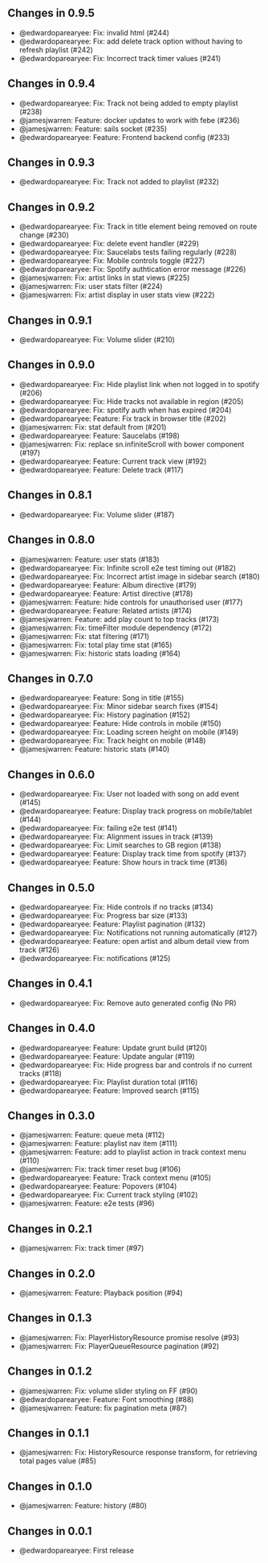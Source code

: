 ## Changes in 0.9.5

 * @edwardoparearyee: Fix: invalid html (#244)
 * @edwardoparearyee: Fix: add delete track option without having to refresh playlist (#242)
 * @edwardoparearyee: Fix: Incorrect track timer values (#241)

## Changes in 0.9.4

 * @edwardoparearyee: Fix: Track not being added to empty playlist (#238)
 * @jamesjwarren: Feature: docker updates to work with febe (#236)
 * @jamesjwarren: Feature: sails socket (#235)
 * @edwardoparearyee: Feature: Frontend backend config (#233)

## Changes in 0.9.3

 * @edwardoparearyee: Fix: Track not added to playlist (#232)

## Changes in 0.9.2

 * @edwardoparearyee: Fix: Track in title element being removed on route change (#230)
 * @edwardoparearyee: Fix: delete event handler (#229)
 * @edwardoparearyee: Fix: Saucelabs tests failing regularly  (#228)
 * @edwardoparearyee: Fix: Mobile controls toggle (#227)
 * @edwardoparearyee: Fix: Spotify authtication error message (#226)
 * @jamesjwarren: Fix: artist links in stat views (#225)
 * @jamesjwarren: Fix: user stats filter (#224)
 * @jamesjwarren: Fix: artist display in user stats view (#222)

## Changes in 0.9.1

 * @edwardoparearyee: Fix: Volume slider (#210)

## Changes in 0.9.0

 * @edwardoparearyee: Fix: Hide playlist link when not logged in to spotify (#206)
 * @edwardoparearyee: Fix: Hide tracks not available in region (#205)
 * @edwardoparearyee: Fix: spotify auth when has expired (#204)
 * @edwardoparearyee: Feature: Fix track in browser title (#202)
 * @jamesjwarren: Fix: stat default from (#201)
 * @edwardoparearyee: Feature: Saucelabs (#198)
 * @jamesjwarren: Fix: replace sn.infiniteScroll with bower component (#197)
 * @edwardoparearyee: Feature: Current track view (#192)
 * @edwardoparearyee: Feature: Delete track (#117)

## Changes in 0.8.1

 * @edwardoparearyee: Fix: Volume slider (#187)

## Changes in 0.8.0

 * @jamesjwarren: Feature: user stats (#183)
 * @edwardoparearyee: Fix: Infinite scroll e2e test timing out (#182)
 * @edwardoparearyee: Fix: Incorrect artist image in sidebar search (#180)
 * @edwardoparearyee: Feature: Album directive (#179)
 * @edwardoparearyee: Feature: Artist directive (#178)
 * @jamesjwarren: Feature: hide controls for unauthorised user (#177)
 * @edwardoparearyee: Feature: Related artists (#174)
 * @jamesjwarren: Feature: add play count to top tracks (#173)
 * @jamesjwarren: Fix: timeFilter module dependency (#172)
 * @jamesjwarren: Fix: stat filtering (#171)
 * @jamesjwarren: Fix: total play time stat (#165)
 * @jamesjwarren: Fix: historic stats loading (#164)

## Changes in 0.7.0

 * @edwardoparearyee: Feature: Song in title (#155)
 * @edwardoparearyee: Fix: Minor sidebar search fixes (#154)
 * @edwardoparearyee: Fix: History pagination (#152)
 * @edwardoparearyee: Feature: Hide controls in mobile (#150)
 * @edwardoparearyee: Fix: Loading screen height on mobile (#149)
 * @edwardoparearyee: Fix: Track height on mobile (#148)
 * @jamesjwarren: Feature: historic stats (#140)

## Changes in 0.6.0

 * @edwardoparearyee: Fix: User not loaded with song on add event (#145)
 * @edwardoparearyee: Feature: Display track progress on mobile/tablet (#144)
 * @edwardoparearyee: Fix: failing e2e test (#141)
 * @edwardoparearyee: Fix: Alignment issues in track (#139)
 * @edwardoparearyee: Fix: Limit searches to GB region (#138)
 * @edwardoparearyee: Feature: Display track time from spotify (#137)
 * @edwardoparearyee: Feature: Show hours in track time (#136)

## Changes in 0.5.0

 * @edwardoparearyee: Fix: Hide controls if no tracks (#134)
 * @edwardoparearyee: Fix: Progress bar size (#133)
 * @edwardoparearyee: Feature: Playlist pagination (#132)
 * @edwardoparearyee: Fix: Notifications not running automatically (#127)
 * @edwardoparearyee: Feature: open artist and album detail view from track (#126)
 * @edwardoparearyee: Fix: notifications (#125)

## Changes in 0.4.1

 * @edwardoparearyee: Fix: Remove auto generated config (No PR)

## Changes in 0.4.0

 * @edwardoparearyee: Feature: Update grunt build (#120)
 * @edwardoparearyee: Feature: Update angular (#119)
 * @edwardoparearyee: Fix: Hide progress bar and controls if no current tracks (#118)
 * @edwardoparearyee: Fix: Playlist duration total (#116)
 * @edwardoparearyee: Feature: Improved search (#115)

## Changes in 0.3.0

 * @jamesjwarren: Feature: queue meta (#112)
 * @jamesjwarren: Feature: playlist nav item (#111)
 * @jamesjwarren: Feature: add to playlist action in track context menu (#110)
 * @jamesjwarren: Fix: track timer reset bug (#106)
 * @edwardoparearyee: Feature: Track context menu (#105)
 * @edwardoparearyee: Feature: Popovers (#104)
 * @edwardoparearyee: Fix: Current track styling (#102)
 * @jamesjwarren: Feature: e2e tests (#96)

## Changes in 0.2.1

 * @jamesjwarren: Fix: track timer (#97)

## Changes in 0.2.0

 * @jamesjwarren: Feature: Playback position (#94)

## Changes in 0.1.3

 * @jamesjwarren: Fix: PlayerHistoryResource promise resolve (#93)
 * @jamesjwarren: Fix: PlayerQueueResource pagination (#92)

## Changes in 0.1.2

 * @jamesjwarren: Fix: volume slider styling on FF (#90)
 * @edwardoparearyee: Feature: Font smoothing (#88)
 * @jamesjwarren: Feature: fix pagination meta (#87)

## Changes in 0.1.1

 * @jamesjwarren: Fix: HistoryResource response transform, for retrieving total pages value (#85)

## Changes in 0.1.0

 * @jamesjwarren: Feature: history (#80)

## Changes in 0.0.1

 * @edwardoparearyee: First release
